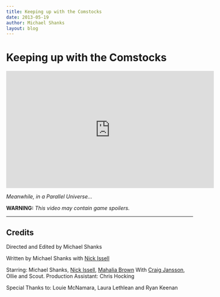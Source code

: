 ```yaml
---
title: Keeping up with the Comstocks
date: 2013-05-19
author: Michael Shanks
layout: blog
---
```

# Keeping up with the Comstocks

<iframe width="560" height="315" src="https://www.youtube-nocookie.com/embed/lgN_3sjGHDw?si=ENUY6oVcpGjz5RjN" title="YouTube video player" frameborder="0" allow="accelerometer; autoplay; clipboard-write; encrypted-media; gyroscope; picture-in-picture; web-share" referrerpolicy="strict-origin-when-cross-origin" allowfullscreen></iframe>

*Meanwhile, in a Parallel Universe…*

**WARNING:** *This video may contain game spoilers.*

---

## Credits

Directed and Edited by Michael Shanks

Written by Michael Shanks with [Nick Issell](https://twitter.com/ColossoProd)

Starring: Michael Shanks, [Nick Issell](https://twitter.com/ColossoProd), [Mahalia Brown](http://www.imdb.com/name/nm3836702/)
With [Craig Jansson](http://craigjansson.com/), Ollie and Scout.
Production Assistant: Chris Hocking

Special Thanks to:
Louie McNamara, Laura Lethlean and Ryan Keenan